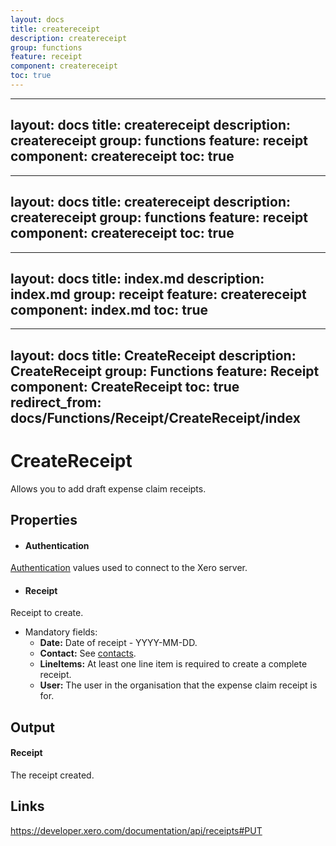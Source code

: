 ```yaml
---
layout: docs
title: createreceipt
description: createreceipt
group: functions
feature: receipt
component: createreceipt
toc: true
---
```

---
layout: docs
title: createreceipt
description: createreceipt
group: functions
feature: receipt
component: createreceipt
toc: true
---
---
layout: docs
title: createreceipt
description: createreceipt
group: functions
feature: receipt
component: createreceipt
toc: true
---
---
layout: docs
title: index.md
description: index.md
group: receipt
feature: createreceipt
component: index.md
toc: true
---
---
layout: docs
title: CreateReceipt
description: CreateReceipt
group: Functions
feature: Receipt
component: CreateReceipt
toc: true
redirect_from: docs/Functions/Receipt/CreateReceipt/index
---
CreateReceipt
============

Allows you to add draft expense claim receipts.

Properties
----------

- #### Authentication
[Authentication](../../../Common/Authentication/Index.md) values used to connect to the Xero server.
- #### Receipt
Receipt to create.
  - Mandatory fields:
    * **Date:** Date of receipt - YYYY-MM-DD.
    * **Contact:** See [contacts](https://developer.xero.com/documentation/api/contacts#).
    * **LineItems:** At least one line item is required to create a complete receipt.
    * **User:** The user in the organisation that the expense claim receipt is for.


Output
-----
#### Receipt
The receipt created.

Links
-----

https://developer.xero.com/documentation/api/receipts#PUT
